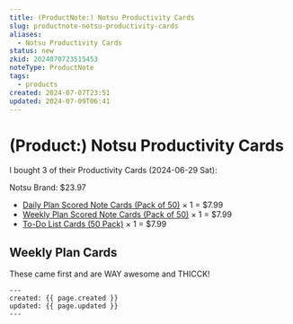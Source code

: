 ```yaml
---
title: (ProductNote:) Notsu Productivity Cards
slug: productnote-notsu-productivity-cards
aliases:
  - Notsu Productivity Cards
status: new
zkid: 2024070723515453
noteType: ProductNote
tags:
  - products
created: 2024-07-07T23:51
updated: 2024-07-09T06:41
---
```


# (Product:) Notsu Productivity Cards

I bought 3 of their Productivity Cards (2024-06-29 Sat):

Notsu Brand: $23.97

- [Daily Plan Scored Note Cards (Pack of 50)](https://notsubrand.com/products/daily-plan-scored-note-cards-pack-of-50) × 1 = $7.99
- [Weekly Plan Scored Note Cards (Pack of 50)](https://notsubrand.com/products/weekly-plan-scored-note-cards-pack-of-50) × 1 = $7.99
- [To-Do List Cards (50 Pack)](https://notsubrand.com/products/to-do-list-scored-note-cards-pack-of-50) × 1 = $7.99 


## Weekly Plan Cards

These came first and are WAY awesome and THICCK!


```
---
created: {{ page.created }}
updated: {{ page.updated }}
---
```
